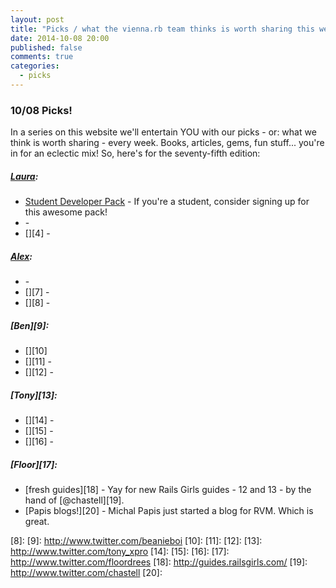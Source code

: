 ```yaml
---
layout: post
title: "Picks / what the vienna.rb team thinks is worth sharing this week"
date: 2014-10-08 20:00
published: false
comments: true
categories:
  - picks
---
```


### 10/08 Picks!

In a series on this website we'll entertain YOU with our picks - or: what we think is worth sharing - every week.
Books, articles, gems, fun stuff... you're in for an eclectic mix! So, here's for the seventy-fifth edition:

##### [Laura][1]:
  - [Student Developer Pack][2] - If you're a student, consider signing up for this awesome pack!
  - [][3] -
  - [][4] -

##### [Alex][5]:
  - [][6] -
  - [][7] -
  - [][8] -  

##### [Ben][9]:
  - [][10]
  - [][11] -  
  - [][12] -

##### [Tony][13]:
  - [][14] -
  - [][15] -
  - [][16] -

##### [Floor][17]:
  - [fresh guides][18] - Yay for new Rails Girls guides - 12 and 13 - by the hand of [@chastell][19].
  - [Papis blogs!][20] - Michal Papis just started a blog for RVM. Which is great.

[1]: http://www.twitter.com/alicetragedy
[2]: https://education.github.com/pack
[3]:
[4]:
[5]: http://www.twitter.com/alexandertacho
[6]:
[7]:
[8]:
[9]: http://www.twitter.com/beanieboi
[10]:
[11]:
[12]:
[13]: http://www.twitter.com/tony_xpro
[14]:
[15]:
[16]:
[17]: http://www.twitter.com/floordrees
[18]: http://guides.railsgirls.com/
[19]: http://www.twitter.com/chastell
[20]:
